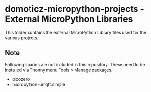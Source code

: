 # domoticz-micropython-projects - External MicroPython Libraries
This folder contains the external MicroPython Library files used for the various projects.
## Note
Following libaries are not included in this repository.
These need to be installed via Thonny menu Tools > Manage packages.
* picozero
* micropython-umqtt.simple
